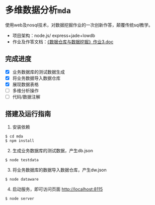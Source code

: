 # 多维数据分析`mda`

使用web及nosql技术，对数据挖掘作业的一次创新作答，颠覆传统sql教学。

- 项目架构：node.js/ express+jade+lowdb
- 作业及作答文档：[《数据仓库与数据挖掘》作业3.doc](https://raw.githubusercontent.com/fritx/mda/dev/《数据仓库与数据挖掘》作业3.doc)

## 完成进度

- [x] 业务数据库的测试数据生成
- [x] 将业务数据导入数据仓库
- [x] 展现数据表格
- [ ] 多维分析操作
- [ ] 代码/数据注解

## 搭建及运行指南

1. 安装依赖

  ```
  $ cd mda
  $ npm install
  ```

2. 生成业务数据库的测试数据，产生db.json

  ```
  $ node testdata
  ```

3. 将业务数据库的数据导入数据仓库，产生dw.json

  ```
  $ node dataware
  ```

4. 启动服务，即可访问页面 <http://localhost:8115>

  ```
  $ node server
  ```
